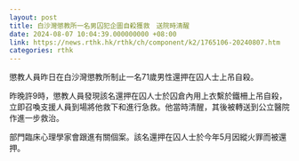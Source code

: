 ```yaml
---
layout: post
title: 白沙灣懲教所一名男囚犯企圖自殺獲救　送院時清醒
date: 2024-08-07 10:04:39.000000000 +08:00
link: https://news.rthk.hk/rthk/ch/component/k2/1765106-20240807.htm
categories: rthk
---
```


懲教人員昨日在白沙灣懲教所制止一名71歲男性還押在囚人士上吊自殺。

昨晚許9時，懲教人員發現該名還押在囚人士於囚倉內用上衣繫於鐵柵上吊自殺，立即召喚支援人員到場將他救下和進行急救。他當時清醒，其後被轉送到公立醫院作進一步救治。

部門臨床心理學家會跟進有關個案。該名還押在囚人士於今年5月因縱火罪而被還押。
